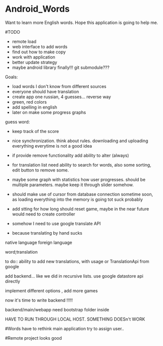 # Android_Words
Want to learn more English words. Hope this application is going to help me.


#TODO
* remote load 
* web interface to add words
* find out how to make copy
* work with application 
* better update strategy
* maybe android library finally!!! git submodule???


Goals:
* load words I don't know from different sources
* everyone should have translation
* create app one russian, 4 guesses... reverse way
* green, red colors
* add spelling in english
* later on make some progress graphs


guess word:
* keep track of the score
* nice synchronization. think about rules. downloading and uploading everything everytime is not a good idea
* if provide remove functionality add ability to alter (always)
* for translation list need ability to search for words, also some sorting, edit button to remove some.
* maybe some graph with statistics how user progresses. should be multiple parameters. maybe keep it through slider somehow.
* should make use of cursor from database connection sometime soon, as loading everything into the memory is going tot suck probably
* add stting for how long should reset game, maybe in the near future would need to create controller

* somehow I need to use google translate API

* because translating by hand sucks

native language
foreign language


word;translation


to do::
ability to add new translations, with usage or TranslationApi from google

add backend... like we did in recursive lists. use google datastore api directly

implement different options , add more games

now it's time to write backend !!!!!


backend/main/webapp need bootstrap folder inside


HAVE TO RUN THROUGH LOCAL HOST. SOMETHING DOESn't WORK

#Words
have to rethink main application
try to assign user..

#Remote project
looks good